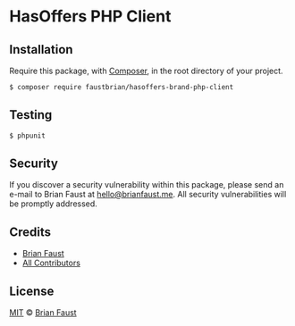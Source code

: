 # HasOffers PHP Client

## Installation

Require this package, with [Composer](https://getcomposer.org/), in the root directory of your project.

```bash
$ composer require faustbrian/hasoffers-brand-php-client
```

## Testing

``` bash
$ phpunit
```

## Security

If you discover a security vulnerability within this package, please send an e-mail to Brian Faust at hello@brianfaust.me. All security vulnerabilities will be promptly addressed.

## Credits

- [Brian Faust](https://github.com/faustbrian)
- [All Contributors](../../contributors)

## License

[MIT](LICENSE) © [Brian Faust](https://brianfaust.me)
